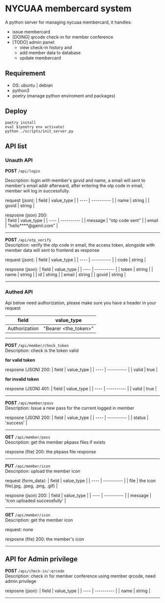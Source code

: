 # NYCUAA membercard system
A python server for managing nycuaa membercard, it handles:
- issue membercard
- [DOING] qrcode check-in for member conference 
- [TODO] admin panel: 
  - view check-in history and 
  - add member data to database
  - update membercard

## Requirement

- OS: ubuntu | debian
- python3
- poetry (manage python enviroment and packages)

## Deploy
```
poetry install
eval $(poetry env activate)
python ./scripts/init_server.py
```

## API list

### Unauth API

**POST** `/api/login`   

Description: login with member's govid and name, a email will sent to member's email addr afterward, after entering the otp code in email, member will log in successfully.

request (json):
| field | value_type |
| ---- | ---------- |
| name | string |
| govid | string |

resposne (json) 200:  
| field | value_type |
| ---- | ---------- |
| message | "otp code sent" |
| email | "hello****@gamil.com" |

--------

**POST** `/api/otp_verify`  
Description: verify the otp code in email, the access token, alongside with member data will sent to frontend as response

request (json):
| field | value_type |
| ---- | ---------- |
| code | string |

resposne (json):
| field | value_type |
| ---- | ---------- |
| token | string |
| name | string |
| id | string |
| email | string |
| govid | string |

--------

### Authed API
Api below need authorization, please make sure you have a header in your request

| field | value_type |
| ---- | ---------- |
| Authorization | "Bearer <the_token>" |

--------

**POST** `/api/member/check_token`  
Description: check is the token valid

**for valid token**

resposne (JSON) 200:
| field | value_type |
| ---- | ---------- |
| valid | true |

**for invalid token**

resposne (JSON) 401:
| field | value_type |
| ---- | ---------- |
| valid | true |


--------

**POST** `/api/member/pass`  
Description: Issue a new pass for the current logged in member

resposne (JSON) 200:
| field | value_type |
| ---- | ---------- |
| status | 'success' |

--------

**GET** `/api/member/pass`  
Description: get the member pkpass files if exists

resposne (file) 200: the pkpass file
response 

--------

**PUT** `/api/member/icon`  
Description: upload the member icon

request (form_data):
| field | value_type |
| ---- | ---------- |
| file | the icon file(.jpg, .jpeg, .png, .gif) |

resposne (json) 200:
| field | value_type |
| ---- | ---------- |
| message | 'Icon uploaded successfully' |

--------

**GET** `/api/member/icon`  
Description: get the member icon  

request: none  

resposne (file) 200: the member's icon  

--------

## API for Admin privilege

**POST** `/api/check-in/:qrcode`  
Description: check in for member conference using member qrcode, need admin privilege

resposne (json):
| field | value_type |
| ---- | ---------- |
| name | string |

--------